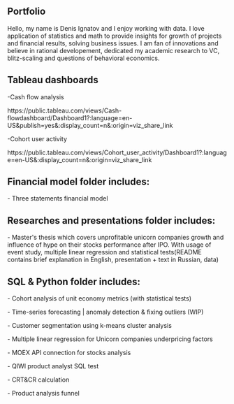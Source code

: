 ## Portfolio
Hello, my name is Denis Ignatov and I enjoy working with data. I love application of statistics and math to provide insights for growth of projects and financial results, solving business issues. I am fan of innovations and believe in rational developement, dedicated my academic research to VC, blitz-scaling and questions of behavioral economics. 

## Tableau dashboards
<p>-Cash flow analysis
<p>https://public.tableau.com/views/Cash-flowdashboard/Dashboard1?:language=en-US&publish=yes&:display_count=n&:origin=viz_share_link<p>
<p>-Cohort user activity
<p>https://public.tableau.com/views/Cohort_user_activity/Dashboard1?:language=en-US&:display_count=n&:origin=viz_share_link<p>
  
## Financial model folder includes:
<p>- Three statements financial model<p>
  
## Researches and presentations folder includes:
<p>- Master's thesis which covers unprofitable unicorn companies growth and influence of hype on their stocks performance after IPO. With usage of event study, multiple linear regression and statistical tests(README contains brief explanation in English, presentation + text in Russian, data)<p>
  
## SQL & Python folder includes:
<p>- Cohort analysis of unit economy metrics (with statistical tests)<p>
<p>- Time-series forecasting | anomaly detection & fixing outliers (WIP) <p>
<p>- Customer segmentation using k-means cluster analysis <p>
<p>- Multiple linear regression for Unicorn companies underpricing factors<p>
<p>- MOEX API connection for stocks analysis<p>
<p>- QIWI product analyst SQL test <p>
<p>- CRT&CR calculation <p>
<p>- Product analysis funnel<p>




  
  
